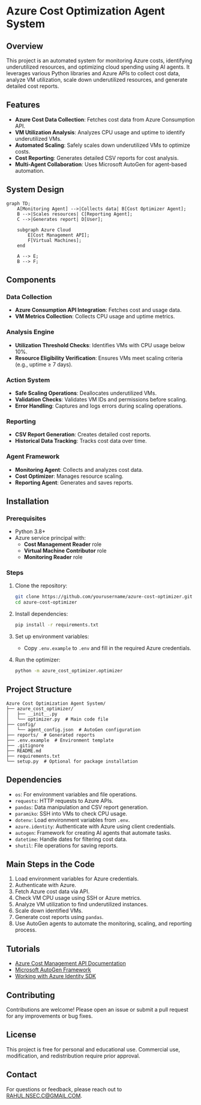 # Azure Cost Optimization Agent System

## Overview
This project is an automated system for monitoring Azure costs, identifying underutilized resources, and optimizing cloud spending using AI agents. It leverages various Python libraries and Azure APIs to collect cost data, analyze VM utilization, scale down underutilized resources, and generate detailed cost reports.

## Features
- **Azure Cost Data Collection**: Fetches cost data from Azure Consumption API.
- **VM Utilization Analysis**: Analyzes CPU usage and uptime to identify underutilized VMs.
- **Automated Scaling**: Safely scales down underutilized VMs to optimize costs.
- **Cost Reporting**: Generates detailed CSV reports for cost analysis.
- **Multi-Agent Collaboration**: Uses Microsoft AutoGen for agent-based automation.

## System Design
```mermaid
graph TD;
    A[Monitoring Agent] -->|Collects data| B[Cost Optimizer Agent];
    B -->|Scales resources| C[Reporting Agent];
    C -->|Generates report| D[User];

    subgraph Azure Cloud
        E[Cost Management API];
        F[Virtual Machines];
    end

    A --> E;
    B --> F;
```

## Components
### Data Collection
- **Azure Consumption API Integration**: Fetches cost and usage data.
- **VM Metrics Collection**: Collects CPU usage and uptime metrics.

### Analysis Engine
- **Utilization Threshold Checks**: Identifies VMs with CPU usage below 10%.
- **Resource Eligibility Verification**: Ensures VMs meet scaling criteria (e.g., uptime ≥ 7 days).

### Action System
- **Safe Scaling Operations**: Deallocates underutilized VMs.
- **Validation Checks**: Validates VM IDs and permissions before scaling.
- **Error Handling**: Captures and logs errors during scaling operations.

### Reporting
- **CSV Report Generation**: Creates detailed cost reports.
- **Historical Data Tracking**: Tracks cost data over time.

### Agent Framework
- **Monitoring Agent**: Collects and analyzes cost data.
- **Cost Optimizer**: Manages resource scaling.
- **Reporting Agent**: Generates and saves reports.

## Installation
### Prerequisites
- Python 3.8+
- Azure service principal with:
  - **Cost Management Reader** role
  - **Virtual Machine Contributor** role
  - **Monitoring Reader** role

### Steps
1. Clone the repository:
   ```bash
   git clone https://github.com/yourusername/azure-cost-optimizer.git
   cd azure-cost-optimizer
   ```
2. Install dependencies:
   ```bash
   pip install -r requirements.txt
   ```
3. Set up environment variables:
   - Copy `.env.example` to `.env` and fill in the required Azure credentials.

4. Run the optimizer:
   ```bash
   python -m azure_cost_optimizer.optimizer
   ```

## Project Structure
```
Azure Cost Optimization Agent System/
├── azure_cost_optimizer/
│   ├── __init__.py
│   └── optimizer.py  # Main code file
├── config/
│   └── agent_config.json  # AutoGen configuration
├── reports/  # Generated reports
├── .env.example  # Environment template
├── .gitignore
├── README.md
├── requirements.txt
└── setup.py  # Optional for package installation
```

## Dependencies
- `os`: For environment variables and file operations.
- `requests`: HTTP requests to Azure APIs.
- `pandas`: Data manipulation and CSV report generation.
- `paramiko`: SSH into VMs to check CPU usage.
- `dotenv`: Load environment variables from `.env`.
- `azure.identity`: Authenticate with Azure using client credentials.
- `autogen`: Framework for creating AI agents that automate tasks.
- `datetime`: Handle dates for filtering cost data.
- `shutil`: File operations for saving reports.

## Main Steps in the Code
1. Load environment variables for Azure credentials.
2. Authenticate with Azure.
3. Fetch Azure cost data via API.
4. Check VM CPU usage using SSH or Azure metrics.
5. Analyze VM utilization to find underutilized instances.
6. Scale down identified VMs.
7. Generate cost reports using `pandas`.
8. Use AutoGen agents to automate the monitoring, scaling, and reporting process.

## Tutorials
- [Azure Cost Management API Documentation](https://learn.microsoft.com/en-us/azure/cost-management-billing/cost-management-data-api-overview)
- [Microsoft AutoGen Framework](https://microsoft.github.io/autogen/)
- [Working with Azure Identity SDK](https://learn.microsoft.com/en-us/python/api/overview/azure/identity)

## Contributing
Contributions are welcome! Please open an issue or submit a pull request for any improvements or bug fixes.

## License
This project is free for personal and educational use. Commercial use, modification, and redistribution require prior approval.

## Contact
For questions or feedback, please reach out to [RAHUL.NSEC.C@GMAIL.COM](mailto:RAHUL.NSEC.C@GMAIL.COM).